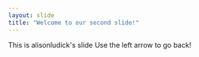 ```yaml
---
layout: slide
title: "Welcome to our second slide!"
---
```

This is alisonludick's slide
Use the left arrow to go back!